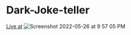 # Dark-Joke-teller
[Live at]()
![Screenshot 2022-05-26 at 9 57 05 PM](https://user-images.githubusercontent.com/99108578/170531660-6bce4f51-25c6-4e09-8fe4-d90798ded1fc.png)
